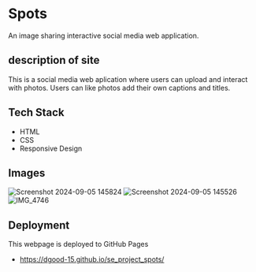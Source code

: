 # Spots

An image sharing interactive social media web application.

## description of site

This is a social media web aplication where users can upload and interact with photos. Users can like photos add their own captions and titles.

## Tech Stack

- HTML
- CSS
- Responsive Design

## Images
![Screenshot 2024-09-05 145824](https://github.com/user-attachments/assets/1fd14977-69e8-41fb-a9f5-d9577cf14481)
![Screenshot 2024-09-05 145526](https://github.com/user-attachments/assets/ab6eeb92-eef7-4c41-b780-7f74446419d5)
![IMG_4746](https://github.com/user-attachments/assets/10e236db-3d75-4ee9-8445-da4452c595c4)


## Deployment

This webpage is deployed to GitHub Pages

- https://dgood-15.github.io/se_project_spots/
